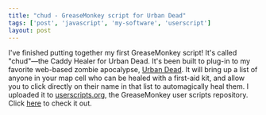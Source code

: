 ```yaml
---
title: "chud - GreaseMonkey script for Urban Dead"
tags: ['post', 'javascript', 'my-software', 'userscript']
layout: post
---
```


I've finished putting together my first GreaseMonkey script! It's called
"chud"—the Caddy Healer for Urban Dead. It's been built to plug-in to my
favorite web-based zombie apocalypse, [Urban
Dead](http://www.urbandead.com/). It will bring up a list of anyone in
your map cell who can be healed with a first-aid kit, and allow you to
click directly on their name in that list to automagically heal them. I
uploaded it to [userscripts.org](http://www.userscripts.org/), the
GreaseMonkey user scripts repository. Click
[here](https://sites.google.com/site/udscripts/chud) to check it out.
